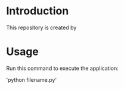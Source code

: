 # Introduction
This repository is created by 

# Usage 
Run this command to execute the application:

'python filename.py'
